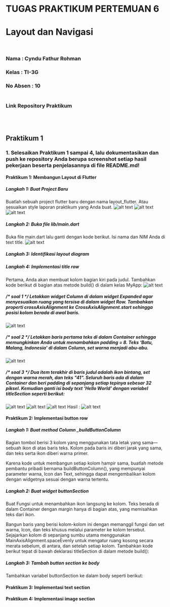 # TUGAS PRAKTIKUM PERTEMUAN 6
#  Layout dan Navigasi <br><br>

### Nama : Cyndu Fathur Rohman
### Kelas : TI-3G
### No Absen : 10 <br><br>

### Link Repository Praktikum 

<br><br>

## Praktikum 1
### 1. Selesaikan Praktikum 1 sampai 4, lalu dokumentasikan dan push ke repository Anda berupa screenshot setiap hasil pekerjaan beserta penjelasannya di file README.md!

#### Praktikum 1: Membangun Layout di Flutter
##### Langkah 1: Buat Project Baru
Buatlah sebuah project flutter baru dengan nama layout_flutter. Atau sesuaikan style laporan praktikum yang Anda buat.
![alt text](images/image.png)
![alt text](images/image-1.png)
![alt text](images/image-2.png)
##### Langkah 2: Buka file lib/main.dart
Buka file main.dart lalu ganti dengan kode berikut. Isi nama dan NIM Anda di text title.
![alt text](images/image-3.png)
##### Langkah 3: Identifikasi layout diagram

##### Langkah 4: Implementasi title row
Pertama, Anda akan membuat kolom bagian kiri pada judul. Tambahkan kode berikut di bagian atas metode build() di dalam kelas MyApp:
![alt text](images/image-4.png)
##### /* soal 1 */ Letakkan widget Column di dalam widget Expanded agar menyesuaikan ruang yang tersisa di dalam widget Row. Tambahkan properti crossAxisAlignment ke CrossAxisAlignment.start sehingga posisi kolom berada di awal baris.
![alt text](images/image-5.png)
##### /* soal 2 */ Letakkan baris pertama teks di dalam Container sehingga memungkinkan Anda untuk menambahkan padding = 8. Teks ‘Batu, Malang, Indonesia' di dalam Column, set warna menjadi abu-abu.
![alt text](images/image-6.png)
##### /* soal 3 */ Dua item terakhir di baris judul adalah ikon bintang, set dengan warna merah, dan teks "41". Seluruh baris ada di dalam Container dan beri padding di sepanjang setiap tepinya sebesar 32 piksel. Kemudian ganti isi body text ‘Hello World' dengan variabel titleSection seperti berikut:
![alt text](images/image-7.png)
![alt text](images/image-8.png)
![alt text](images/image-9.png)
Hasil :
![alt text](images/image-10.png)

#### Praktikum 2: Implementasi button row
##### Langkah 1: Buat method Column _buildButtonColumn
Bagian tombol berisi 3 kolom yang menggunakan tata letak yang sama—sebuah ikon di atas baris teks. Kolom pada baris ini diberi jarak yang sama, dan teks serta ikon diberi warna primer.<br>

Karena kode untuk membangun setiap kolom hampir sama, buatlah metode pembantu pribadi bernama buildButtonColumn(), yang mempunyai parameter warna, Icon dan Text, sehingga dapat mengembalikan kolom dengan widgetnya sesuai dengan warna tertentu.<br>

##### Langkah 2: Buat widget buttonSection
Buat Fungsi untuk menambahkan ikon langsung ke kolom. Teks berada di dalam Container dengan margin hanya di bagian atas, yang memisahkan teks dari ikon.<br>

Bangun baris yang berisi kolom-kolom ini dengan memanggil fungsi dan set warna, Icon, dan teks khusus melalui parameter ke kolom tersebut. Sejajarkan kolom di sepanjang sumbu utama menggunakan MainAxisAlignment.spaceEvenly untuk mengatur ruang kosong secara merata sebelum, di antara, dan setelah setiap kolom. Tambahkan kode berikut tepat di bawah deklarasi titleSection di dalam metode build():<br>

##### Langkah 3: Tambah button section ke body
Tambahkan variabel buttonSection ke dalam body seperti berikut:<br>

#### Praktikum 3: Implementasi text section
#### Praktikum 4: Implementasi image section